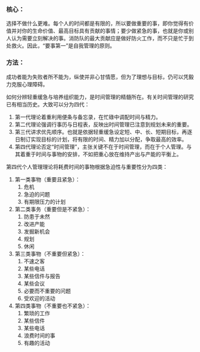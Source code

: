 ### 核心：

选择不做什么更难。每个人的时间都是有限的，所以要做重要的事，即你觉得有价值并对你的生命价值、最高目标具有贡献的事情；要少做紧急的事，也就是你或别人认为需要立刻解决的事。消防队的最大贡献应是做好防火工作，而不只是忙于到处救火。因此，“要事第一”是自我管理的原则。



### 方法：

成功者能为失败者所不能为，纵使并非心甘情愿，但为了理想与目标，仍可以凭毅力克服心理障碍。

如何分辨轻重缓急与培养组织能力，是时间管理的精髓所在。有关时间管理的研究已有相当历史。大致可以分为四代：

1. 第一代理论着重利用便条与备忘录，在忙碌中调配时间与精力。
2. 第二代理论强调行事历与日程表，反映出时间管理已注意到规划未来的重要。
3. 第三代讲求优先顺序。也就是依据轻重缓急设定短、中、长、短期目标，再逐日制订实现目标的计划，将有限的时间、精力加以分配，争取最高的效率。
4. 第四代理论否定“时间管理”，主张关键不在于时间管理，而在于个人管理。与其着重于时间与事物的安排，不如把重心放在维持产出与产能的平衡上。

第四代个人管理理论将耗费时间的事物根据急迫性与重要性分为四类：

1. 第一类事物（重要且紧急）：
   1. 危机
   2. 急迫的问题
   3. 有期限压力的计划
2. 第二类事务（重要但是不紧急）：
   1. 防患于未然
   2. 改进产能
   3. 发掘新机会
   4. 规划
   5. 休闲
3. 第三类事物（不重要但紧急）：
   1. 不速之客
   2. 某些电话
   3. 某些信件与报告
   4. 某些会议
   5. 必要而不重要的问题
   6. 受欢迎的活动
4. 第四类事物（不重要也不紧急）：
   1. 繁琐的工作
   2. 某些信件
   3. 某些电话
   4. 浪费时间的事
   5. 有趣的活动